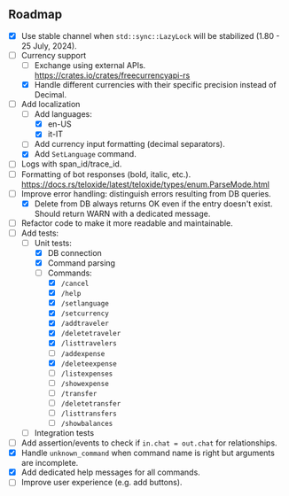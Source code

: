 
## Roadmap

- [x] Use stable channel when `std::sync::LazyLock` will be stabilized (1.80 - 25 July, 2024).
- [ ] Currency support
  - [ ] Exchange using external APIs. https://crates.io/crates/freecurrencyapi-rs
  - [x] Handle different currencies with their specific precision instead of Decimal.
- [ ] Add localization
  - [ ] Add languages:
    - [x] en-US
    - [x] it-IT
  - [ ] Add currency input formatting (decimal separators).
  - [x] Add `SetLanguage` command.
- [ ] Logs with span_id/trace_id.
- [ ] Formatting of bot responses (bold, italic, etc.). https://docs.rs/teloxide/latest/teloxide/types/enum.ParseMode.html
- [ ] Improve error handling: distinguish errors resulting from DB queries.
  - [x] Delete from DB always returns OK even if the entry doesn't exist. Should return WARN with a dedicated message.
- [ ] Refactor code to make it more readable and maintainable.
- [ ] Add tests:
  - [ ] Unit tests:
    - [x] DB connection
    - [x] Command parsing
    - [ ] Commands:
      - [x] `/cancel`
      - [x] `/help`
      - [x] `/setlanguage`
      - [x] `/setcurrency`
      - [x] `/addtraveler`
      - [x] `/deletetraveler`
      - [x] `/listtravelers`
      - [ ] `/addexpense`
      - [x] `/deleteexpense`
      - [ ] `/listexpenses`
      - [ ] `/showexpense`
      - [ ] `/transfer`
      - [ ] `/deletetransfer`
      - [ ] `/listtransfers`
      - [ ] `/showbalances`
  - [ ] Integration tests
- [ ] Add assertion/events to check if `in.chat = out.chat` for relationships.
- [x] Handle `unknown_command` when command name is right but arguments are incomplete.
- [x] Add dedicated help messages for all commands.
- [ ] Improve user experience (e.g. add buttons).
